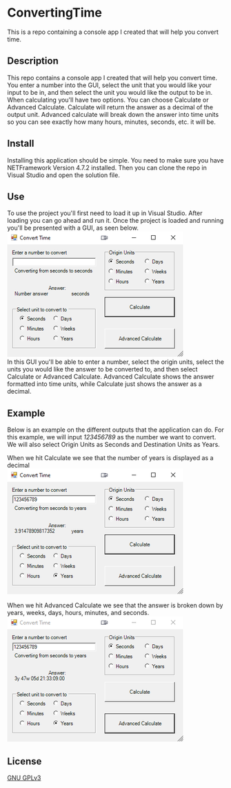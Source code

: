 # ConvertingTime 
This is a repo containing a console app I created that will help you convert time. 

## Description
This repo contains a console app I created that will help you convert time. You enter a number into the GUI, 
select the unit that you would like your input to be in, and then select the unit you would like the output 
to be in. When calculating you'll have two options. You can choose Calculate or Advanced Calculate. Calculate 
will return the answer as a decimal of the output unit. Advanced calculate will break down the answer into time 
units so you can see exactly how many hours, minutes, seconds, etc. it will be. 
## Install
Installing this application should be simple. You need to make sure you have NETFramework Version 4.7.2 installed. 
Then you can clone the repo in Visual Studio and open the solution file. 
## Use
To use the project you'll first need to load it up in Visual Studio. After loading you can go ahead and run it. 
Once the project is loaded and running you'll be presented with a GUI, as seen below. 
<br> ![GUIPic](/Images/ConvertingTime_GUI.png?raw=true) <br>In this GUI you'll be able to enter a number, select the origin units, 
select the units you would like the answer to be converted to, and then select Calculate or Advanced Calculate. Advanced 
Calculate shows the answer formatted into time units, while Calculate just shows the answer as a decimal. 
## Example
Below is an example on the different outputs that the application can do. For this example, we will input _123456789_ as 
the number we want to convert. We will also select Origin Units as Seconds and Destination Units as Years.

When we hit Calculate we see that the number of years is displayed as a decimal<br>
![CalcPic](/Images/ConvertingTime_Calc.png?raw=true)

When we hit Advanced Calculate we see that the answer is broken down by years, weeks, days, hours, minutes, and seconds. <br>
![AdvCalcPic](/Images/ConvertingTime_AdvCalc.png?raw=true)

## License
[GNU GPLv3](https://choosealicense.com/licenses/gpl-3.0/)

